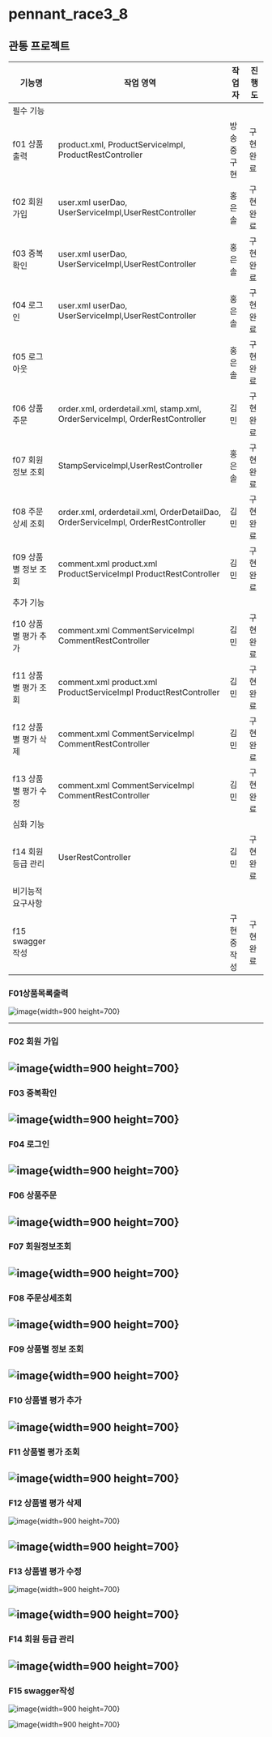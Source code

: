 # pennant_race3_8

## 관통 프로젝트


|기능명|작업 영역|작업자|진행도|
|------|---|---|---|
|필수 기능|
|f01 상품 출력|product.xml, ProductServiceImpl, ProductRestController|방송 중 구현|구현 완료|
|f02 회원 가입|user.xml userDao, UserServiceImpl,UserRestController|홍은솔|구현 완료| 
|f03 중복 확인|user.xml userDao, UserServiceImpl,UserRestController|홍은솔|구현 완료|
|f04 로그인|user.xml userDao, UserServiceImpl,UserRestController|홍은솔|구현 완료|
|f05 로그아웃| |홍은솔|구현 완료|
|f06 상품 주문|order.xml, orderdetail.xml, stamp.xml, OrderServiceImpl, OrderRestController|김민|구현 완료|
|f07 회원 정보 조회|StampServiceImpl,UserRestController|홍은솔|구현 완료|
|f08 주문 상세 조회|order.xml, orderdetail.xml, OrderDetailDao, OrderServiceImpl, OrderRestController|김민|구현 완료|
|f09 상품별 정보 조회|comment.xml product.xml ProductServiceImpl ProductRestController|김민|구현 완료|
|추가 기능|
|f10 상품별 평가 추가|comment.xml CommentServiceImpl CommentRestController|김민|구현 완료|
|f11 상품별 평가 조회|comment.xml product.xml ProductServiceImpl ProductRestController|김민|구현 완료|
|f12 상품별 평가 삭제|comment.xml CommentServiceImpl CommentRestController|김민|구현 완료|
|f13 상품별 평가 수정|comment.xml CommentServiceImpl CommentRestController|김민|구현 완료|
|심화 기능|
|f14 회원 등급 관리|UserRestController|김민|구현 완료|
|비기능적 요구사항|
|f15 swagger 작성| |구현 중 작성|구현 완료|


### F01상품목록출력

![image](/uploads/f4ae4b32e6de64ddc1d9c2435eed1617/image.png){width=900 height=700}

---

### F02 회원 가입

![image](/uploads/8395e171c07eacbfd764242d49dac177/image.png){width=900 height=700}
---



### F03 중복확인

![image](/uploads/9d6c3bb995d8141a475cf223312c80e7/image.png){width=900 height=700}
---



### F04 로그인

![image](/uploads/e1da7b2c74c3c6efd2b4830bc35d8a68/image.png){width=900 height=700}
---



### F06 상품주문

![image](/uploads/3bb91451934a2c0d468c34823c5451be/image.png){width=900 height=700}
---



### F07 회원정보조회

![image](/uploads/803c208e62540c8bb7a642e9501ee34c/image.png){width=900 height=700}
---



### F08 주문상세조회

![image](/uploads/0266f957933981bd4f304f59972c4ed1/image.png){width=900 height=700}
---



### F09 상품별 정보 조회

![image](/uploads/c801db6a10bcea3bc0f8e40a2e0da39f/image.png){width=900 height=700}
---



### F10 상품별 평가 추가

![image](/uploads/e32814bd5af1556e601a0006e3404761/image.png){width=900 height=700}
---



### F11 상품별 평가 조회

![image](/uploads/47b6578ed1c13a40d92eb4d6c38868a3/image.png){width=900 height=700}
---



### F12 상품별 평가 삭제

![image](/uploads/d5f6686aa602794ad70a9605bc5fe33e/image.png){width=900 height=700}

![image](/uploads/5acc41068f40191da9a6d82e272dc98e/image.png){width=900 height=700}
---



### F13 상품별 평가 수정

![image](/uploads/73b4a20e26be138f2d31e7aa65e9126d/image.png){width=900 height=700}

![image](/uploads/d9c335b42fc7eff61a445afadee7f897/image.png){width=900 height=700}
---



### F14 회원 등급 관리

![image](/uploads/ba8d0d46e56438f601d66c840ea99444/image.png){width=900 height=700}
---



### F15 swagger작성

![image](/uploads/6a1365d7d63fc0b873e31c1da95c5689/image.png){width=900 height=700}

![image](/uploads/2150ba1388daeaebff4c331c1ac20289/image.png){width=900 height=700}

